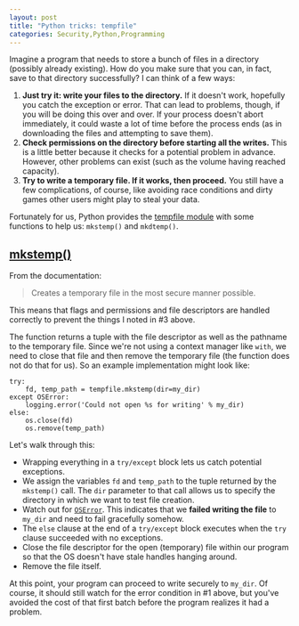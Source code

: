 ```yaml
---
layout: post
title: "Python tricks: tempfile"
categories: Security,Python,Programming
---
```


Imagine a program that needs to store a bunch of files in a directory (possibly already existing). How do you make sure that you can, in fact, save to that directory successfully? I can think of a few ways:

1. **Just try it: write your files to the directory.** If it doesn't work, hopefully you catch the exception or error. That can lead to problems, though, if you will be doing this over and over. If your process doesn't abort immediately, it could waste a lot of time before the process ends (as in downloading the files and attempting to save them).
1. **Check permissions on the directory before starting all the writes.** This is a little better because it checks for a potential problem in advance. However, other problems can exist (such as the volume having reached capacity).
1. **Try to write a temporary file. If it works, then proceed.** You still have a few complications, of course, like avoiding race conditions and dirty games other users might play to steal your data.

Fortunately for us, Python provides the [tempfile module](https://docs.python.org/2/library/tempfile.html) with some functions to help us: `mkstemp()` and `mkdtemp()`.

## [mkstemp()](https://docs.python.org/2/library/tempfile.html#tempfile.mkstemp)

From the documentation:

> Creates a temporary file in the most secure manner possible.

This means that flags and permissions and file descriptors are handled correctly to prevent the things I noted in #3 above.

The function returns a tuple with the file descriptor as well as the pathname to the temporary file. Since we're not using a context manager like `with`, we need to close that file and then remove the temporary file (the function does not do that for us). So an example implementation might look like:

```
try:
    fd, temp_path = tempfile.mkstemp(dir=my_dir)
except OSError:
    logging.error('Could not open %s for writing' % my_dir)
else:
    os.close(fd)
    os.remove(temp_path)
```

Let's walk through this:
- Wrapping everything in a `try/except` block lets us catch potential exceptions.
- We assign the variables `fd` and `temp_path` to the tuple returned by the `mkstemp()` call. The `dir` parameter to that call allows us to specify the directory in which we want to test file creation.
- Watch out for [`OSError`](https://docs.python.org/2/library/exceptions.html#exceptions.OSError). This indicates that we **failed writing the file** to `my_dir` and need to fail gracefully somehow.
- The `else` clause at the end of a `try/except` block executes when the `try` clause succeeded with no exceptions.
- Close the file descriptor for the open (temporary) file within our program so that the OS doesn't have stale handles hanging around.
- Remove the file itself.

At this point, your program can proceed to write securely to `my_dir`. Of course, it should still watch for the error condition in #1 above, but you've avoided the cost of that first batch before the program realizes it had a problem.
